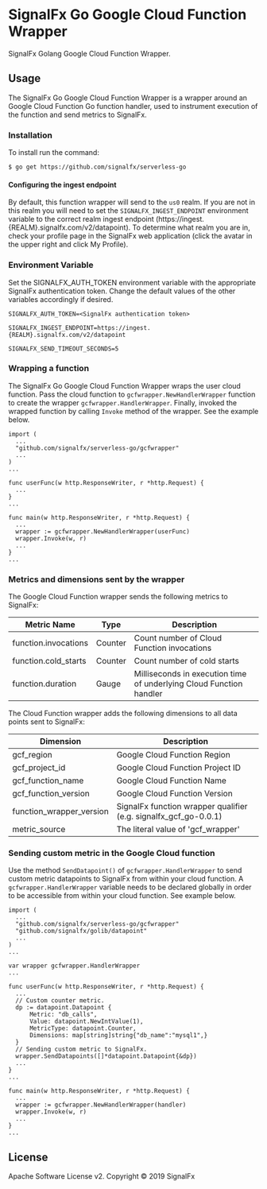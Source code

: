 # SignalFx Go Google Cloud Function Wrapper
SignalFx Golang Google Cloud Function Wrapper.

## Usage
The SignalFx Go Google Cloud Function Wrapper is a wrapper around an Google
Cloud Function Go function handler, used to instrument execution of the function
and send metrics to SignalFx.

### Installation
To install run the command:

`$ go get https://github.com/signalfx/serverless-go`

#### Configuring the ingest endpoint

By default, this function wrapper will send to the `us0` realm. If you are
not in this realm you will need to set the `SIGNALFX_INGEST_ENDPOINT` environment
variable to the correct realm ingest endpoint (https://ingest.{REALM}.signalfx.com/v2/datapoint).
To determine what realm you are in, check your profile page in the SignalFx
web application (click the avatar in the upper right and click My Profile).

### Environment Variable
Set the SIGNALFX_AUTH_TOKEN environment variable with the appropriate SignalFx
authentication token. Change the default values of the other variables
accordingly if desired.

`SIGNALFX_AUTH_TOKEN=<SignalFx authentication token>`

`SIGNALFX_INGEST_ENDPOINT=https://ingest.{REALM}.signalfx.com/v2/datapoint`

`SIGNALFX_SEND_TIMEOUT_SECONDS=5`

### Wrapping a function
The SignalFx Go Google Cloud Function Wrapper wraps the user cloud function.
Pass the cloud function to `gcfwrapper.NewHandlerWrapper` function to create the
wrapper `gcfwrapper.HandlerWrapper`. Finally, invoked the wrapped function by
calling `Invoke` method of the wrapper. See the example below.

```
import (
  ...
  "github.com/signalfx/serverless-go/gcfwrapper"
  ...
)
...

func userFunc(w http.ResponseWriter, r *http.Request) {
  ...  
}
...

func main(w http.ResponseWriter, r *http.Request) {
  ...
  wrapper := gcfwrapper.NewHandlerWrapper(userFunc)
  wrapper.Invoke(w, r)
  ...
}
...
```

### Metrics and dimensions sent by the wrapper
The Google Cloud Function wrapper sends the following metrics to SignalFx:

| Metric Name  | Type | Description |
| ------------- | ------------- | ---|
| function.invocations  | Counter  | Count number of Cloud Function invocations|
| function.cold_starts  | Counter  | Count number of cold starts|
| function.duration  | Gauge  | Milliseconds in execution time of underlying Cloud Function handler|

The Cloud Function wrapper adds the following dimensions to all data points sent to SignalFx:

| Dimension | Description |
| ------------- | ---|
| gcf_region  | Google Cloud Function Region  |
| gcf_project_id | Google Cloud Function Project ID  |
| gcf_function_name  | Google Cloud Function Name |
| gcf_function_version  | Google Cloud Function Version |=
| function_wrapper_version  | SignalFx function wrapper qualifier (e.g. signalfx_gcf_go-0.0.1) |
| metric_source | The literal value of 'gcf_wrapper' |


### Sending custom metric in the Google Cloud function
Use the method `SendDatapoint()` of `gcfwrapper.HandlerWrapper` to send custom metric
datapoints to SignalFx from within your cloud function. A `gcfwrapper.HandlerWrapper`
variable needs to be declared globally in order to be accessible from within
your cloud function. See example below.

```
import (
  ...
  "github.com/signalfx/serverless-go/gcfwrapper"
  "github.com/signalfx/golib/datapoint"
  ...
)
...

var wrapper gcfwrapper.HandlerWrapper
...

func userFunc(w http.ResponseWriter, r *http.Request) {
  ...
  // Custom counter metric.
  dp := datapoint.Datapoint {
      Metric: "db_calls",
      Value: datapoint.NewIntValue(1),
      MetricType: datapoint.Counter,
      Dimensions: map[string]string{"db_name":"mysql1",}
  }
  // Sending custom metric to SignalFx.
  wrapper.SendDatapoints([]*datapoint.Datapoint{&dp})
  ...
}
...

func main(w http.ResponseWriter, r *http.Request) {
  ...
  wrapper := gcfwrapper.NewHandlerWrapper(handler)
  wrapper.Invoke(w, r)
  ...
}
...
```

## License

Apache Software License v2. Copyright © 2019 SignalFx
